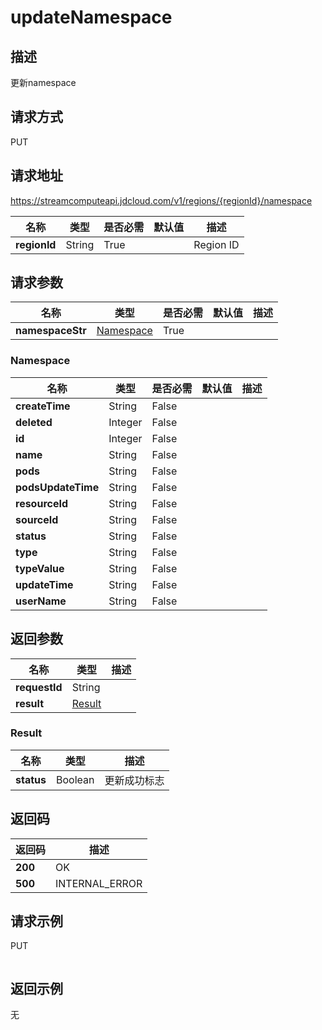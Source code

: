 # updateNamespace


## 描述
更新namespace

## 请求方式
PUT

## 请求地址
https://streamcomputeapi.jdcloud.com/v1/regions/{regionId}/namespace

|名称|类型|是否必需|默认值|描述|
|---|---|---|---|---|
|**regionId**|String|True||Region ID|

## 请求参数
|名称|类型|是否必需|默认值|描述|
|---|---|---|---|---|
|**namespaceStr**|[Namespace](##Namespace)|True|||

### <a name="Namespace">Namespace</a>
|名称|类型|是否必需|默认值|描述|
|---|---|---|---|---|
|**createTime**|String|False|||
|**deleted**|Integer|False|||
|**id**|Integer|False|||
|**name**|String|False|||
|**pods**|String|False|||
|**podsUpdateTime**|String|False|||
|**resourceId**|String|False|||
|**sourceId**|String|False|||
|**status**|String|False|||
|**type**|String|False|||
|**typeValue**|String|False|||
|**updateTime**|String|False|||
|**userName**|String|False|||

## 返回参数
|名称|类型|描述|
|---|---|---|
|**requestId**|String||
|**result**|[Result](##Result)||


### <a name="Result">Result</a>
|名称|类型|描述|
|---|---|---|
|**status**|Boolean|更新成功标志|

## 返回码
|返回码|描述|
|---|---|
|**200**|OK|
|**500**|INTERNAL_ERROR|

## 请求示例
PUT
```

```

## 返回示例
无
